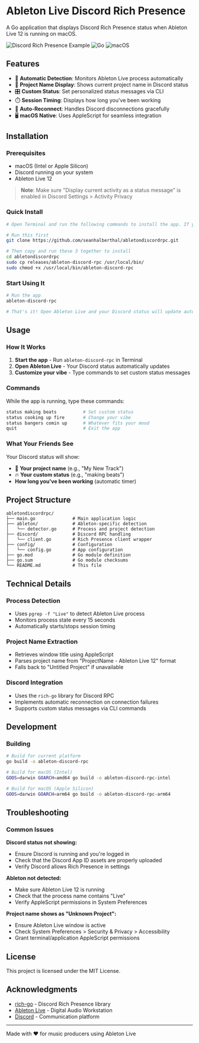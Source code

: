 # Ableton Live Discord Rich Presence

A Go application that displays Discord Rich Presence status when Ableton Live 12 is running on macOS.

![Discord Rich Presence Example](https://img.shields.io/badge/Discord-Rich%20Presence-7289da?style=for-the-badge&logo=discord&logoColor=white)
![Go](https://img.shields.io/badge/Go-00ADD8?style=for-the-badge&logo=go&logoColor=white)
![macOS](https://img.shields.io/badge/macOS-000000?style=for-the-badge&logo=apple&logoColor=white)

## Features

- 🎵 **Automatic Detection**: Monitors Ableton Live process automatically
- 📝 **Project Name Display**: Shows current project name in Discord status
- 🎛️ **Custom Status**: Set personalized status messages via CLI
- ⏱️ **Session Timing**: Displays how long you've been working
- 🔄 **Auto-Reconnect**: Handles Discord disconnections gracefully
- 🖥️ **macOS Native**: Uses AppleScript for seamless integration

## Installation

### Prerequisites

- macOS (Intel or Apple Silicon)
- Discord running on your system
- Ableton Live 12

> **Note**: Make sure "Display current activity as a status message" is enabled in Discord Settings > Activity Privacy

### Quick Install

```bash
# Open Terminal and run the following commands to install the app. If you're not sure where to run them, you can download the repo to your desktop first.

# Run this first
git clone https://github.com/seanhalberthal/abletondiscordrpc.git

# Then copy and run these 3 together to install
cd abletondiscordrpc
sudo cp releases/ableton-discord-rpc /usr/local/bin/
sudo chmod +x /usr/local/bin/ableton-discord-rpc
```

### Start Using It

```bash
# Run the app
ableton-discord-rpc

# That's it! Open Ableton Live and your Discord status will update automatically
```

## Usage

### How It Works

1. **Start the app** - Run `ableton-discord-rpc` in Terminal
2. **Open Ableton Live** - Your Discord status automatically updates
3. **Customize your vibe** - Type commands to set custom status messages

### Commands

While the app is running, type these commands:

```bash
status making beats          # Set custom status
status cooking up fire       # Change your vibe
status bangers comin up      # Whatever fits your mood
quit                         # Exit the app
```

### What Your Friends See

Your Discord status will show:

- 🎵 **Your project name** (e.g., "My New Track")
- 🔥 **Your custom status** (e.g., "making beats")
- **How long you've been working** (automatic timer)

## Project Structure

```
abletondiscordrpc/
├── main.go              # Main application logic
├── ableton/             # Ableton-specific detection
│   └── detector.go      # Process and project detection
├── discord/             # Discord RPC handling
│   └── client.go        # Rich Presence client wrapper
├── config/              # Configuration
│   └── config.go        # App configuration
├── go.mod               # Go module definition
├── go.sum               # Go module checksums
└── README.md            # This file
```

## Technical Details

### Process Detection

- Uses `pgrep -f "Live"` to detect Ableton Live process
- Monitors process state every 15 seconds
- Automatically starts/stops session timing

### Project Name Extraction

- Retrieves window title using AppleScript
- Parses project name from "ProjectName - Ableton Live 12" format
- Falls back to "Untitled Project" if unavailable

### Discord Integration

- Uses the `rich-go` library for Discord RPC
- Implements automatic reconnection on connection failures
- Supports custom status messages via CLI commands

## Development

### Building

```bash
# Build for current platform
go build -o ableton-discord-rpc

# Build for macOS (Intel)
GOOS=darwin GOARCH=amd64 go build -o ableton-discord-rpc-intel

# Build for macOS (Apple Silicon)
GOOS=darwin GOARCH=arm64 go build -o ableton-discord-rpc-arm64
```

## Troubleshooting

### Common Issues

**Discord status not showing:**

- Ensure Discord is running and you're logged in
- Check that the Discord App ID assets are properly uploaded
- Verify Discord allows Rich Presence in settings

**Ableton not detected:**

- Make sure Ableton Live 12 is running
- Check that the process name contains "Live"
- Verify AppleScript permissions in System Preferences

**Project name shows as "Unknown Project":**

- Ensure Ableton Live window is active
- Check System Preferences > Security & Privacy > Accessibility
- Grant terminal/application AppleScript permissions

## License

This project is licensed under the MIT License.

## Acknowledgments

- [rich-go](https://github.com/hugolgst/rich-go) - Discord Rich Presence library
- [Ableton Live](https://www.ableton.com/live/) - Digital Audio Workstation
- [Discord](https://discord.com/) - Communication platform

---

Made with ❤️ for music producers using Ableton Live